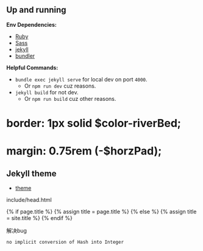 ## Up and running

**Env Dependencies:**
* [Ruby](https://www.ruby-lang.org/en/downloads/)
* [Sass](http://sass-lang.com/)
* [jekyll](https://rubygems.org/gems/jekyll/)
* [bundler](https://rubygems.org/gems/bundler)

**Helpful Commands:**
* `bundle exec jekyll serve` for local dev on port `4000`.
    * Or `npm run dev` cuz reasons.
* `jekyll build` for not dev.
    * Or `npm run build` cuz other reasons.


 # border: 1px solid $color-riverBed;
 # margin: 0.75rem (-$horzPad);

 ## Jekyll theme

 * [theme](https://github.com/SamPedley)


include/head.html

{% if page.title %}
  {% assign title = page.title %}
{% else %}
  {% assign title = site.title %}
{% endif %}

解决bug 

`no implicit conversion of Hash into Integer  `

